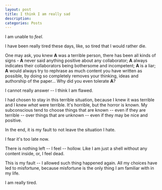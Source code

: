 ```yaml
---
layout: post
title: I think I am really sad
description: 
categories: Posts
---
```

I am unable to *feel*.

I have been really tired these days, like, so tired that I would rather die.

One may ask, you knew **A** was a terrible person, there has been all kinds of signs - **A** never said anything positive about any collaborator; **A** always indicates their collaborators being bothersome and incompetent; **A** is a liar; **A** would always try to rephrase as much content you have written as possible, by doing so completely removes your thinking, ideas and authorship of the paper... Why did you even tolerate **A**?

I cannot really answer -- I think I am flawed.

I had chosen to stay in this terrible situation, because I knew it was terrible and I knew *what* were terrible. It's horrible, but the horror is known. My subconscious tend to choose things that are known -- even if they are terrible -- over things that are unknown -- even if they may be nice and positive.

In the end, it is my fault to not leave the situation I hate.

I fear it's too late now.

There is nothing left -- I feel -- hollow. Like I am just a shell without any content inside, or, I feel dead.

This is my fault -- I allowed such thing happened again. All my choices have led to misfortune, because misfortune is the only thing I am familiar with in my life.

I am really tired.